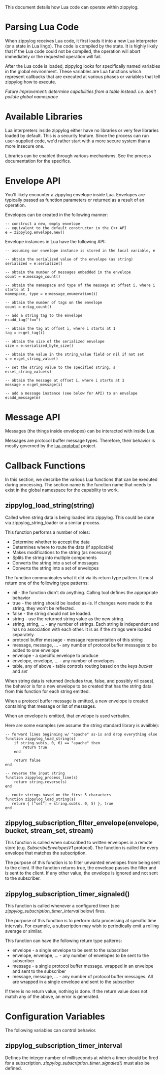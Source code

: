 This document details how Lua code can operate within zippylog.

# Parsing Lua Code

When zippylog receives Lua code, it first loads it into a new Lua interpreter (or a state in Lua lingo). The code is compiled by the state. It is highly likely that if the Lua code could not be compiled, the operation will abort immediately or the requested operation will fail.

After the Lua code is loaded, zippylog looks for specifically named variables in the global environment. These variables are Lua functions which represent callbacks that are executed at various phases or variables that tell zippylog how to execute.

*Future Improvement: determine capabilities from a table instead. i.e. don't pollute global namespace*

# Available Libraries

Lua interpreters inside zippylog either have no libraries or very few libraries loaded by default. This is a security feature. Since the process can run user-supplied code, we'd rather start with a more secure system than a more insecure one.

Libraries can be enabled through various mechanisms. See the process documentation for the specifics.

# Envelope API

You'll likely encounter a zippylog envelope inside Lua. Envelopes are typically passed as function parameters or returned as a result of an operation.

Envelopes can be created in the following manner:

    -- construct a new, empty envelope
    -- equivalent to the default constructor in the C++ API
    e = zippylog.envelope.new()

Envelope instances in Lua have the following API:

    -- assuming our envelope instance is stored in the local variable, e

    -- obtain the serialized value of the envelope (as string)
    serialized = e:serialize()

    -- obtain the number of messages embedded in the envelope
    count = e:message_count()

    -- obtain the namespace and type of the message at offset i, where i starts at 1
    namespace, type = e:message_enumeration(i)

    -- obtain the number of tags on the envelope
    count = e:tag_count()

    -- add a string tag to the envelope
    e:add_tag("foo")

    -- obtain the tag at offset i, where i starts at 1
    tag = e:get_tag(i)

    -- obtain the size of the serialized envelope
    size = e:serialized_byte_size()

    -- obtain the value in the string_value field or nil if not set
    s = e:get_string_value()

    -- set the string value to the specified string, s
    e:set_string_value(s)

    -- obtain the message at offset i, where i starts at 1
    message = e:get_message(i)

    -- add a message instance (see below for API) to an envelope
    e:add_message(m)

# Message API

Messages (the things inside envelopes) can be interacted with inside Lua.

Messages are protocol buffer message types. Therefore, their behavior is mostly governed by the [lua-protobuf](https://github.com/indygreg/lua-protobuf) project.

# Callback Functions

In this section, we describe the various Lua functions that can be executed during processing. The section name is the function name that needs to exist in the global namespace for the capability to work.

## zippylog_load_string(string)

Called when string data is being loaded into zippylog. This could be done via zippylog_string_loader or a similar process.

This function performs a number of roles:

* Determine whether to accept the data
* Determines where to route the data (if applicable)
* Makes modifications to the string (as necessary)
* Splits the string into multiple components
* Converts the string into a set of messages
* Converts the string into a set of envelopes

The function communicates what it did via its return type pattern. It must return one of the following type patterns:

* nil - the function didn't do anything. Calling tool defines the appropriate behavior
* true - the string should be loaded as-is. If changes were made to the string, they won't be reflected.
* false - the string should not be loaded.
* string - use the returned string value as the new string.
* string, string, ... - any number of strings. Each string is independent and has no association with each other. It is as if the strings were loaded separately.
* protocol buffer message - message representation of this string
* message, message, ... - any number of protocol buffer messages to be added to one envelope
* envelope - a specific envelope to produce
* envelope, envelope, ... - any number of envelopes
* table, any of above - table controls routing based on the keys *bucket* and *set*

When string data is returned (includes true, false, and possibly nil cases), the behavior is for a new envelope to be created that has the string data from this function for each string emitted.

When a protocol buffer message is emitted, a new envelope is created containing that message or list of messages.

When an envelope is emitted, that envelope is used verbatim.

Here are some examples (we assume the string standard library is availble):

    -- forward lines beginning w/ "apache" as-is and drop everything else
    function zippylog_load_string(s)
        if string.sub(s, 0, 6) == "apache" then
            return true
        end

        return false
    end

    -- reverse the input string
    function zippylog_process_line(s)
        return string.reverse(s)
    end

    -- route strings based on the first 5 characters
    function zippylog_load_string(s)
       return { ["set"] = string.sub(s, 0, 5) }, true
    end

## zippylog_subscription_filter_envelope(envelope, bucket, stream_set, stream)

This function is called when subscribed to written envelopes in a remote store (e.g. *SubscribeEnvelopesV1* protocol). The function is called for every envelope that matches the subscription.

The purpose of this function is to filter unwanted envelopes from being sent to the client. If the function returns true, the envelope passes the filter and is sent to the client. If any other value, the envelope is ignored and not sent to the subscriber.

## zippylog_subscription_timer_signaled()

This function is called whenever a configured timer (see *zippylog_subscription_timer_interval* below) fires.

The purpose of this function is to perform data processing at specific time intervals. For example, a subscription may wish to periodically emit a rolling average or similar.

This function can have the following return type patterns:

* envelope - a single envelope to be sent to the subscriber
* envelope, envelope, ... - any number of envelopes to be sent to the subscriber
* message - a single protocol buffer message. wrapped in an envelope and sent to the subscriber
* message, message, ... - any number of protocol buffer messages. All are wrapped in a single envelope and sent to the subscriber

If there is no return value, nothing is done. If the return value does not match any of the above, an error is generated.

# Configuration Variables

The following variables can control behavior.

## zippylog_subscription_timer_interval

Defines the integer number of milliseconds at which a timer should be fired for a subscription. *zippylog_subscription_timer_signaled()* must also be defined.
